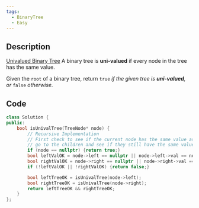 ```yaml
---
tags:
  - BinaryTree
  - Easy
---
```


## Description
[Univalued Binary Tree](https://leetcode.com/problems/univalued-binary-tree/description/)
A binary tree is **uni-valued** if every node in the tree has the same value.

Given the `root` of a binary tree, return `true` _if the given tree is **uni-valued**, or_ `false` _otherwise._

## Code
```cpp
class Solution {
public:
    bool isUnivalTree(TreeNode* node) {
        // Recursive Implementation
        // First check to see if the current node has the same value as its left/right children
        // go to the children and see if they still have the same value
        if (node == nullptr) {return true;}
        bool leftValOK = node->left == nullptr || node->left->val == node->val;
        bool rightValOK = node->right == nullptr || node->right->val == node->val;
        if (!leftValOK || !rightValOK) {return false;}

        bool leftTreeOK = isUnivalTree(node->left);
        bool rightTreeOK = isUnivalTree(node->right);
        return leftTreeOK && rightTreeOK; 
    }
};
```
